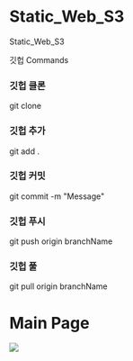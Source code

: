 # Static_Web_S3
Static_Web_S3


깃헙 Commands 

<h3>깃헙 클론 </h3>
git clone <URL>
  <h3>깃헙 추가 </h3>
git add .
<h3>깃헙 커밋</h3>
git commit -m "Message"
<h3>깃헙 푸시</h3>
git push origin branchName
<h3>깃헙 풀</h3>
git pull origin branchName
  <h1>Main Page</h1>
<img src="https://user-images.githubusercontent.com/54985943/104979573-f5ec1600-5a47-11eb-9da1-01f051a9589c.png"/>

